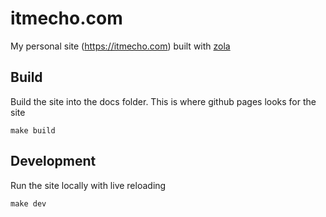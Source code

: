 # itmecho.com

My personal site (https://itmecho.com) built with [zola](https://getzola.org)

## Build
Build the site into the docs folder. This is where github pages looks for the site
```
make build
```

## Development
Run the site locally with live reloading

```
make dev
```
